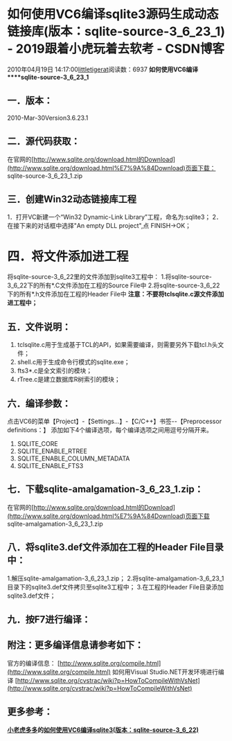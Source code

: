 # 如何使用VC6编译sqlite3源码生成动态链接库(版本：sqlite-source-3_6_23_1)  - 2019跟着小虎玩着去软考 - CSDN博客
2010年04月19日 14:17:00[littletigerat](https://me.csdn.net/littletigerat)阅读数：6937
**如何使用****VC6****编译****sqlite-source-3_6_23_1**
## 一．版本：
2010-Mar-30Version3.6.23.1
## 二．源代码获取：
在官网的[http://www.sqlite.org/download.html的Download](http://www.sqlite.org/download.html%E7%9A%84Download)页面下载：
sqlite-source-3_6_23_1.zip
## 三．创建Win32动态链接库工程
1．打开VC新建一个“Win32 Dynamic-Link Library”工程，命名为:sqlite3；
2．在接下来的对话框中选择"An empty DLL project",点 FINISH->OK；
# 四．将文件添加进工程
将sqlite-source-3_6_22里的文件添加到sqlite3工程中：
1.将sqlite-source-3_6_22下的所有*.C文件添加在工程的Source File中
2.将sqlite-source-3_6_22下的所有*.h文件添加在工程的Header File中
**注意：不要将****tclsqlite.c****源文件添加进工程中；**
## 五．文件说明：
1. tclsqlite.c用于生成基于TCL的API，如果需要编译，则需要另外下载tcl.h头文件；
2. shell.c用于生成命令行模式的sqlite.exe；
3. fts3*.c是全文索引的模块；
4. rTree.c是建立数据库R树索引的模块；
## 六．编译参数：
点击VC6的菜单【Project】-【Settings…】-【C/C++】书签--【Preprocessor definitions：】
添加如下4个编译选项，每个编译选项之间用逗号分隔开来。
1. SQLITE_CORE
2. SQLITE_ENABLE_RTREE
3. SQLITE_ENABLE_COLUMN_METADATA
4. SQLITE_ENABLE_FTS3
## 七．下载sqlite-amalgamation-3_6_23_1.zip：
在官网的[http://www.sqlite.org/download.html的Download](http://www.sqlite.org/download.html%E7%9A%84Download)页面下载
sqlite-amalgamation-3_6_23_1.zip
## 八．将sqlite3.def文件添加在工程的Header File目录中：
1.解压sqlite-amalgamation-3_6_23_1.zip；
2.将sqlite-amalgamation-3_6_23_1目录下的sqlite3.def文件拷贝至sqlite3工程中；
3.在工程的Header File目录添加sqlite3.def文件；
## 九．按F7进行编译：
## 附注：更多编译信息请参考如下：
官方的编译信息：
[http://www.sqlite.org/compile.html](http://www.sqlite.org/compile.html)
如何用Visual Studio.NET开发环境进行编译
[http://www.sqlite.org/cvstrac/wiki?p=HowToCompileWithVsNet](http://www.sqlite.org/cvstrac/wiki?p=HowToCompileWithVsNet)
## 更多参考：
**[小老虎多多](http://blog.csdn.net/littletigerat)****的****[如何使用VC6编译sqlite3(版本：sqlite-source-3_6_22)](http://blog.csdn.net/littletigerat/archive/2010/03/23/5408424.aspx)**
